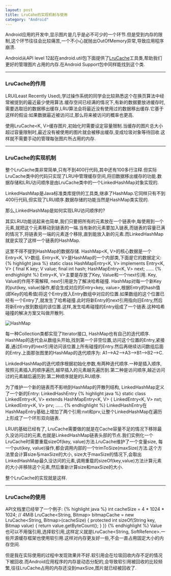 ```yaml
---
layout: post
title: LruCahe的实现机制与使用
category: "Android"
---
```

Android应用的开发中,显示图片是几乎是必不可少的一个环节.但是受到内存的限制,这个环节往往会比较痛苦,一个不小心就抛出OutOfMemory异常,导致应用程序崩溃.

Android从API level 12起在android.util包下面提供了[LruCache](http://developer.android.com/reference/android/util/LruCache.html)工具类,帮助我们更好的管理图片占用的内存.在Android Support包中同样能找到这个类.

------

### LruCache的作用
LRU(Least Recently Used),学过操作系统的同学会比较熟悉这个在换页算法中经常被提到的最近最少使用算法.缓存空间已经满的情况下,有新的数据要放进缓存时,需要选取旧的数据移出缓存,LRU算法会将最近没有使用过的数据移出缓存.它基于这样的假设:如果数据最近被访问过,那么将来被访问的概率也更高.

使用LruCache<K, V>缓存图片,初始化时需要设定容量限制.当缓存的图片总大小超过容量限制时,最近没有被使用的图片就会被移出缓存,变成垃圾对象等待回收.这样就不需要手动的管理每张图片所占用的内存.

------

### LruCache的实现机制
整个LruCache类非常简单,只有不到400行代码,其中还有100多行注释.但实际LruCache类中的代码只实现了LRU中管理缓存空间,将旧数据移出缓存的功能.数据存储和LRU访问顺序是由LruCache类中的一个LinkedHashMap对象实现的.

LinkedHashMap是Java标准类库提供的工具类,继承了HashMap.它同样只有不到400行代码,但实现了LRU顺序.数据存储的功能当然是HashMap类实现的.

那么,LinkedHashMap是如何实现LRU访问顺序的?

其实LRU功能说起来也简单,我们只要把所有的元素放在一个链表中,每使用到一个元素,就把这个元素移动到链表的一端.当有新的元素要加入链表,而链表的容量已满的情况下,将链表另一端的元素逐个移除,直到能放入新的元素.而LinkedHashMap就是实现了这样一个链表的HashMap.

这里不得不提到HashMap的数据存储.
HashMap<K, V>的核心数据是一个Entry<K, V>数组. Entry<K, V>是HashMap的一个内部类,下面是它的数据定义:
{% highlight java %}
    static class HashMapEntry<K, V> implements Entry<K, V> {
        final K key;
        V value;
        final int hash;
        HashMapEntry<K, V> next;
		......
{% endhighlight %}
Entry<K, V>主要是存放了Key, Value和一个next引用. Key, Value的作用不需解释, next引用是为了解决哈希碰撞.
HashMap对每一个新Key的put(key, value)操作,都会生成对应的Entry<key, value>,根据Entry的hash值(即Key的哈希值)将这个Entry放入Entry数组中对应的位置.如果数组的这个位置已经有一个Entry了,就发生了哈希碰撞.此时将新Entry的next引用指向旧Entry,然后将新Entry放到数组的该位置.这样,发生哈希碰撞的Entry组成了一个链表.这种哈希碰撞的解决方案又叫做开散列.

![HashMap](http://7vzocb.com1.z0.glb.clouddn.com/image/blog/HashMap_structure.png)

每一种Collection类都实现了Iterator接口, HashMap也有自己的迭代顺序.
HashMap的迭代会从数组头开始,找到第一个非空位置,访问这个位置的Entry,紧接着,通过Entry的next引用访问该位置上所有碰撞的Entry.然后再继续访问数组后面的Entry.上面那张图里的HashMap的迭代顺序为: A1-->A2-->A3-->B1-->B2-->C.

LinkdedHashMap的迭代顺序根据初始化参数,有两种迭代顺序.一种是插入顺序,按照元素插入的顺序遍历,越早插入的元素越先遍历到.第二种是访问顺序,越近访问过的元素越后遍历到.第二种顺序就是的LRU顺序.

为了维护一个新的链表而不影响到HashMap的开散列结构, LinkedHashMap定义了一个新的Entry: LinkedHashEntry
{% highlight java %}
    static class LinkedEntry<K, V> extends HashMapEntry<K, V> {
        LinkedEntry<K, V> nxt;
        LinkedEntry<K, V> prv;
		......
{% endhighlight %}
LinkedHashEntry在HashMapEntry基础上增加了两个引用:nxt和prv,让整个LinkedHashMap在遍历上形成了一个环形双向链表.

LRU的基础已经有了, LruCache需要做的就是在Cache容量不足的情况下移除最久没访问过的元素,也就是LinkedHashMap链表头部的节点.我们实例化一个LruCache时需要重载sizeOf(key, value)方法.LruCache维护了一个变量size, 每一个put(key, value)操作,都会调用内部的一个trimToSize(maxSize)方法.这个方法里会计算size与maxSize的大小, size大于maxSize的情况下,会取出LinkedHashMap最久没访问的元素,调用重载的sizeOf(key,value)方法计算元素的大小并移除这个元素,然后重新计算size和maxSize的大小.

整个LruCache的实现就是这样.

------

### LruCache的使用
API文档里已经举了一个例子:
{% highlight java %}
    int cacheSize = 4 * 1024 * 1024; // 4MiB
    LruCache<String, Bitmap> bitmapCache = new LruCache<String, Bitmap>(cacheSize) {
        protected int sizeOf(String key, Bitmap value) {
            return value.getByteCount();
        }
    }}
{% endhighlight %}
Value也可以不用强引用,选择软引用,这样定义就是LruCache<String, SoftRefence<Bitmap>>.一些开源缓存框架也使用软引用.这样对内存更友好一些,不会一直占用固定大小的内存空间.

但是我在实际使用的过程中发现效果并不好.软引用会在垃圾回收内存不足的情况下被回收.而Android应用程序的内存是动态分配的,会导致软引用被回收的比较频繁,往往LruCache占用的内存还没到maxSize,图片就已经被回收了.

